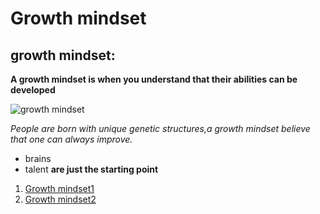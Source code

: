 # Growth mindset 

 ## growth mindset:
 **A growth mindset is when you understand that their abilities can be developed**

 ![growth mindset](https://www.muhlsdk12.org/cms/lib/PA01916549/Centricity/Domain/225/growth%20mindset.JPG)
 
 *People are born with unique genetic structures,a growth mindset believe that one can always improve.*
* brains 
* talent 
**are just the starting point**

1. [Growth mindset1](https://ncph.org/history-at-work/growth-mindset-public-history-teaching/)
2. [Growth mindset2](https://zurb.com/blog/you-can-t-design-without-a-growth-mindset)
